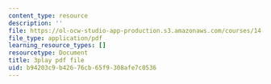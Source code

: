 ```yaml
---
content_type: resource
description: ''
file: https://ol-ocw-studio-app-production.s3.amazonaws.com/courses/14-01-principles-of-microeconomics-fall-2018/b94203c9b42676cb65f9308afe7c0536_1UtJGRojmIg.pdf
file_type: application/pdf
learning_resource_types: []
resourcetype: Document
title: 3play pdf file
uid: b94203c9-b426-76cb-65f9-308afe7c0536
---
```

